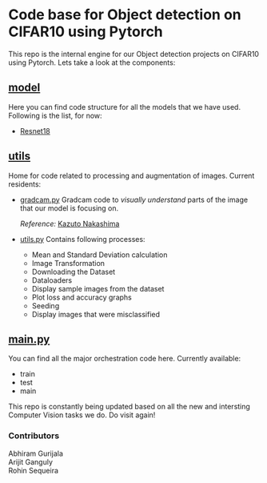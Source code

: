 # Code base for Object detection on CIFAR10 using Pytorch

This repo is the internal engine for our Object detection projects on CIFAR10 using Pytorch. Lets take a look at the components:

## [model](/model)

Here you can find code structure for all the models that we have used. Following is the list, for now:

* [Resnet18](/model/resnet.py)

## [utils](/utils)

Home for code related to processing and augmentation of images. Current residents:

* [gradcam.py](/utils/gradcam.py)
  Gradcam code to _visually understand_ parts of the image that our model is focusing on.  
  
  _Reference:_ [Kazuto Nakashima](https://github.com/kazuto1011/grad-cam-pytorch/blob/fd10ff7fc85ae064938531235a5dd3889ca46fed/grad_cam.py)

* [utils.py](/utils/utils.py)
  Contains following processes:  
  * Mean and Standard Deviation calculation
  * Image Transformation
  * Downloading the Dataset
  * Dataloaders
  * Display sample images from the dataset
  * Plot loss and accuracy graphs
  * Seeding
  * Display images that were misclassified
  
## [main.py](/main.py)
  
You can find all the major orchestration code here. Currently available:  
* train
* test
* main

This repo is constantly being updated based on all the new and intersting Computer Vision tasks we do. Do visit again!

### Contributors
Abhiram Gurijala  
Arijit Ganguly  
Rohin Sequeira  



